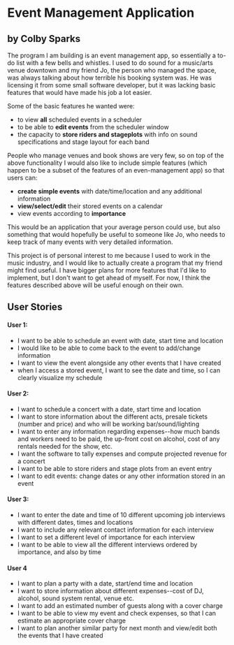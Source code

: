 # Event Management Application

## by Colby Sparks

The program I am building is an event management app, so essentially a to-do list with a few bells 
and whistles.  I used to do sound for a music/arts venue downtown and my friend Jo, the person who managed the space, 
was always talking about how terrible his booking system was.  He was licensing it from some small software developer,
but it was lacking basic features that would have made his job a lot easier.  

Some of the basic features he wanted were:
- to view **all** scheduled events in a scheduler
- to be able to **edit events** from the scheduler window
- the capacity to **store riders and stageplots** with info on sound specifications and stage layout for each band

People who manage venues and book shows are very few, so on top of the above functionality I would also like
to include simple features (which happen to be a subset of the features of an even-management app) so that users
can:
- **create simple events** with date/time/location and any additional information
- **view/select/edit** their stored events on a calendar
- view events according to **importance**

This would be an application that your average person could use, but also something that would hopefully be useful to
someone like Jo, who needs to keep track of many events with very detailed information.

This project is of personal interest to me because I used to work in the music industry, and I would like to actually
create a program that my friend might find useful.  I have bigger plans for more features that I'd like to implement,
but I don't want to get ahead of myself.  For now, I think the features described above will be useful enough on
their own.

## User Stories

#### User 1:
- I want to be able to schedule an event with date, start time and location
- I would like to be able to come back to the event to add/change information
- I want to view the event alongside any other events that I have created
- when I access a stored event, I want to see the date and time, so I can clearly visualize my schedule

#### User 2:
- I want to schedule a concert with a date, start time and location
- I want to store information about the different acts, presale tickets (number and price) and who will be working
bar/sound/lighting
- I want to enter any information regarding expenses--how much bands and workers need to be paid, the up-front cost on
alcohol, cost of any rentals needed for the show, etc.
- I want the software to tally expenses and compute projected revenue for a concert
- I want to be able to store riders and stage plots from an event entry
- I want to edit events: change dates or any other information stored in an event

#### User 3:
- I want to enter the date and time of 10 different upcoming job interviews with different 
dates, times and locations
- I want to include any relevant contact information for each interview
- I want to set a different level of importance for each interview
- I want to be able to view all the different interviews ordered by importance, and also by time

#### User 4
- I want to plan a party with a date, start/end time and location
- I want to store information about different expenses--cost of DJ, alcohol, sound system rental, venue etc.
- I want to add an estimated number of guests along with a cover charge
- I want to be able to view my event and check expenses, so that I can estimate an appropriate cover charge
- I want to plan another similar party for next month and view/edit both the events that I have created